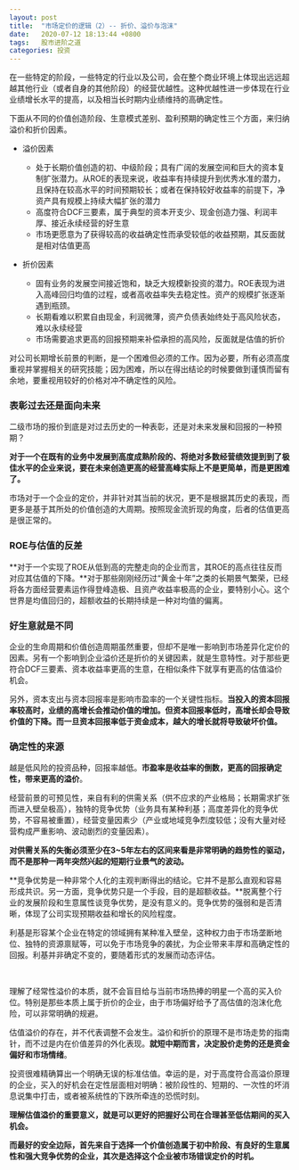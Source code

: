 ```yaml
---
layout: post
title:  "市场定价的逻辑（2）-- 折价、溢价与泡沫"
date:   2020-07-12 18:13:44 +0800
tags:   股市进阶之道
categories: 投资
---
```


在一些特定的阶段，一些特定的行业以及公司，会在整个商业环境上体现出远远超越其他行业（或者自身的其他阶段）的经营优越性。这种优越性进一步体现在行业业绩增长水平的提高，以及相当长时期内业绩维持的高确定性。

下面从不同的价值创造阶段、生意模式差别、盈利预期的确定性三个方面，来归纳溢价和折价因素。

+ 溢价因素
  + 处于长期价值创造的初、中级阶段；具有广阔的发展空间和巨大的资本复制扩张潜力。从ROE的表现来说，收益率有持续提升到优秀水准的潜力，且保持在较高水平的时间预期较长；或者在保持较好收益率的前提下，净资产具有规模上持续大幅扩张的潜力
  + 高度符合DCF三要素，属于典型的资本开支少、现金创造力强、利润丰厚、接近永续经营的好生意
  + 市场更愿意为了获得较高的收益确定性而承受较低的收益预期，其反面就是相对估值更高

+ 折价因素
  + 固有业务的发展空间接近饱和，缺乏大规模新投资的潜力。ROE表现为进入高峰回归均值的过程，或者高收益率失去稳定性。资产的规模扩张逐渐遇到瓶颈。
  + 长期看难以积累自由现金，利润微薄，资产负债表始终处于高风险状态，难以永续经营
  + 市场需要追求更高的回报预期来补偿承担的高风险，反面就是估值的折价
  
对公司长期增长前景的判断，是一个困难但必须的工作。因为必要，所有必须高度重视并掌握相关的研究技能；因为困难，所以在得出结论的时候要做到谨慎而留有余地，要重视用较好的价格对冲不确定性的风险。

### 表彰过去还是面向未来

二级市场的报价到底是对过去历史的一种表彰，还是对未来发展和回报的一种预期？

**对于一个在既有的业务中发展到高度成熟阶段的、将绝对多数经营绩效提到到了极佳水平的企业来说，要在未来创造更高的经营高峰实际上不是更简单，而是更困难了。**

市场对于一个企业的定价，并非针对其当前的状况，更不是根据其历史的表现，而更多是基于其所处的价值创造的大周期。按照现金流折现的角度，后者的估值更高是很正常的。

### ROE与估值的反差

**对于一个实现了ROE从低到高的完整走向的企业而言，其ROE的高点往往反而对应其估值的下降。**对于那些刚刚经历过“黄金十年”之类的长期景气繁荣，已经将各方面经营要素运作得登峰造极、且资产收益率极高的企业，要特别小心。这个世界是均值回归的，超额收益的长期持续是一种对均值的偏离。

### 好生意就是不同

企业的生命周期和价值创造周期虽然重要，但却不是唯一影响到市场差异化定价的因素。另有一个影响到企业溢价还是折价的关键因素，就是生意特性。对于那些更符合DCF三要素、资本收益率更高的生意，在相似条件下就享有更高的估值溢价机会。

另外，资本支出与资本回报率是影响市盈率的一个关键性指标。**当投入的资本回报率较高时，业绩的高增长会推动价值的增加。但资本回报率低时，高增长却会导致价值的下降。而一旦资本回报率低于资金成本，越大的增长就将导致破坏价值。**

### 确定性的来源

越是低风险的投资品种，回报率越低。**市盈率是收益率的倒数，更高的回报确定性，带来更高的溢价**。

经营前景的可预见性，来自有利的供需关系（供不应求的产业格局；长期需求扩张而进入壁垒极高），独特的竞争优势（业务具有某种利基；高度差异化的竞争优势，不容易被重置），经营变量因素少（产业或地域竞争烈度较低；没有大量对经营构成严重影响、波动剧烈的变量因素）。

**对供需关系的失衡必须至少在3~5年左右的区间来看是非常明确的趋势性的驱动，而不是那种一两年突然兴起的短期行业景气的波动。**

**竞争优势是一种非常个人化的主观判断得出的结论。它并不是那么直观和容易形成共识。另一方面，竞争优势只是一个手段，目的是超额收益。**脱离整个行业的发展阶段和生意属性谈竞争优势，是没有意义的。竞争优势的强弱和是否清晰，体现了公司实现预期收益和增长的风险程度。

利基是形容某个企业在特定的领域拥有某种准入壁垒，这种权力由于市场垄断地位、独特的资源禀赋等，可以免于市场竞争的袭扰，为企业带来丰厚和高确定性的回报。利基并非确定不变的，要随着形式的发展而动态评估。

</br>

理解了经常性溢价的本质，就不会盲目给与当前市场热捧的明星一个高的买入价位。特别是那些本质上属于折价的企业，由于市场偏好给予了高估值的泡沫化危险，可以非常明确的规避。

估值溢价的存在，并不代表调整不会发生。溢价和折价的原理不是市场走势的指南针，而不过是内在价值差异的外化表现。**就短中期而言，决定股价走势的还是资金偏好和市场情绪**。

投资很难精确算出一个明确无误的标准估值。幸运的是，对于高度符合高溢价原理的企业，买入的好机会在定性层面相对明确：被阶段性的、短期的、一次性的坏消息说集中打击，或者被系统性的下跌所牵连的恐慌时刻。

**理解估值溢价的重要意义，就是可以更好的把握好公司在合理甚至低估期间的买入机会。**

**而最好的安全边际，首先来自于选择一个价值创造属于初中阶段、有良好的生意属性和强大竞争优势的企业，其次是选择这个企业被市场错误定价的时机。**
